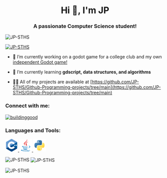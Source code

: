 <h1 align="center">Hi 👋, I'm JP</h1>
<h3 align="center">A passionate Computer Science student!</h3>

<p align="left"> <img src="https://komarev.com/ghpvc/?username=JP-STHS&label=Profile%20views&color=0e75b6&style=flat" alt="JP-STHS" /> </p>

<p align="left"> <a href="https://github.com/ryo-ma/github-profile-trophy"><img src="https://github-profile-trophy.vercel.app/?username=JP-STHS" alt="JP-STHS" /></a> </p>

- 🔭 I’m currently working on a godot game for a college club and my own [independent Godot game!](https://github.com/JP-STHS/Github-Programming-projects/tree/Sleeves)

- 🌱 I’m currently learning **gdscript, data structures, and algorithms**

- 👨‍💻 All of my projects are available at [https://github.com/JP-STHS/Github-Programming-projects/tree/main](https://github.com/JP-STHS/Github-Programming-projects/tree/main)

<h3 align="left">Connect with me:</h3>
<p align="left">
<a href="https://www.leetcode.com/buildinggood" target="blank"><img align="center" src="https://raw.githubusercontent.com/rahuldkjain/github-profile-readme-generator/master/src/images/icons/Social/leet-code.svg" alt="buildinggood" height="30" width="40" /></a>
</p>

<h3 align="left">Languages and Tools:</h3>
<p align="left"> <a href="https://www.w3schools.com/cpp/" target="_blank" rel="noreferrer"> <img src="https://raw.githubusercontent.com/devicons/devicon/master/icons/cplusplus/cplusplus-original.svg" alt="cplusplus" width="40" height="40"/> </a> <a href="https://www.java.com" target="_blank" rel="noreferrer"> <img src="https://raw.githubusercontent.com/devicons/devicon/master/icons/java/java-original.svg" alt="java" width="40" height="40"/> </a> <a href="https://www.python.org" target="_blank" rel="noreferrer"> <img src="https://raw.githubusercontent.com/devicons/devicon/master/icons/python/python-original.svg" alt="python" width="40" height="40"/> </a> </p>

<p><img align="left" src="https://github-readme-stats.vercel.app/api/top-langs?username=JP-STHS&show_icons=true&locale=en&layout=compact" alt="JP-STHS" /></p>

<p>&nbsp;<img align="center" src="https://github-readme-stats.vercel.app/api?username=JP-STHS&show_icons=true&locale=en" alt="JP-STHS" /></p>

<p><img align="center" src="https://github-readme-streak-stats.herokuapp.com/?user=JP-STHS&" alt="JP-STHS" /></p>
